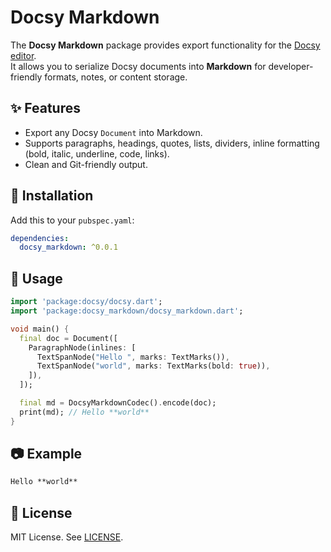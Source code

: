 # Docsy Markdown

The **Docsy Markdown** package provides export functionality for the [Docsy editor](https://pub.dev/packages/docsy).  
It allows you to serialize Docsy documents into **Markdown** for developer-friendly formats, notes, or content storage.

## ✨ Features

- Export any Docsy `Document` into Markdown.
- Supports paragraphs, headings, quotes, lists, dividers, inline formatting (bold, italic, underline, code, links).
- Clean and Git-friendly output.

## 🚀 Installation

Add this to your `pubspec.yaml`:

```yaml
dependencies:
  docsy_markdown: ^0.0.1
```

## 📖 Usage

```dart
import 'package:docsy/docsy.dart';
import 'package:docsy_markdown/docsy_markdown.dart';

void main() {
  final doc = Document([
    ParagraphNode(inlines: [
      TextSpanNode("Hello ", marks: TextMarks()),
      TextSpanNode("world", marks: TextMarks(bold: true)),
    ]),
  ]);

  final md = DocsyMarkdownCodec().encode(doc);
  print(md); // Hello **world**
}
```

## 📷 Example

```markdown
Hello **world**
```

## 📜 License

MIT License. See [LICENSE](../LICENSE).
